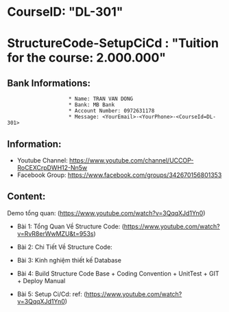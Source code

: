 # CourseID: "DL-301" 
# StructureCode-SetupCiCd : "Tuition for the course: 2.000.000"
  ## Bank Informations:  
                        * Name: TRAN VAN DONG 
                        * Bank: MB Bank
                        * Account Number: 0972631178
                        * Message: <YourEmail>-<YourPhone>-<CourseId=DL-301>
  ## Information:
 - Youtube Channel: https://www.youtube.com/channel/UCCOP-RoCEXCrpDWH12-Nn5w
 - Facebook Group: https://www.facebook.com/groups/342670156801353
  ## Content:
  
Demo tổng quan: (https://www.youtube.com/watch?v=3QqqXJd1Yn0)
    
- Bài 1: Tổng Quan Về Structure Code: (https://www.youtube.com/watch?v=RvR8erWwMZU&t=953s)
    
- Bài 2: Chi Tiết Về Structure Code: 
    
- Bài 3: Kinh nghiệm thiết kế Database
    
- Bài 4: Build Structure Code Base + Coding Convention + UnitTest + GIT + Deploy Manual
    
- Bài 5: Setup Ci/Cd: ref: (https://www.youtube.com/watch?v=3QqqXJd1Yn0)

